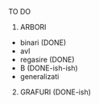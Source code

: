 TO DO

1. ARBORI
- binari (DONE)
- avl
- regasire (DONE)
- B (DONE-ish-ish)
- generalizati

2. GRAFURI (DONE-ish)
